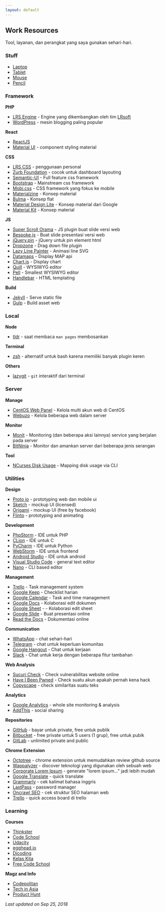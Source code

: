```yaml
---
layout: default
---
```


## Work Resources
Tool, layanan, dan perangkat yang saya gunakan sehari-hari.

### Stuff

- [Laptop](https://zaf.web.id/blog/review-apple-macbook-pro/)
- [Tablet](https://zaf.web.id/blog/review-apple-ipad-pro/)
- [Mouse](https://zaf.web.id/blog/review-apple-mouse-magic/)
- [Pencil](https://zaf.web.id/blog/review-apple-pencil/)

### Framework

**PHP**
- [LRS Engine](https://zaf.web.id/blog/lrsoft/lrs-engine/) - Engine yang dikembangkan oleh tim [LRsoft](https://lrsoft.co.id)
- [WordPress](https://w.org/) - mesin blogging paling popular

**React**
- [ReactJS](https://reactjs.org/)
- [Material UI](http://www.material-ui.com/) - component styling material

**CSS**
- [LRS CSS](https://github.com/23Pstars/lrs-css) - penggunaan personal
- [Zurb Foundation](https://foundation.zurb.com) - cocok untuk dashboard layouting
- [Semantic-UI](http://semantic-ui.com/) - Full feature css framework
- [Bootstrap](http://getbootstrap.com/) - Mainstream css framework
- [Mobi.css](http://getmobicss.com/) - CSS framework yang fokus ke mobile
- [Materialzine](http://materializecss.com/) - Konsep material
- [Bulma](http://bulma.io/) - Konsep flat
- [Material Design Lite](https://getmdl.io/) - Konsep material dari Google
- [Material Kit](http://demos.creative-tim.com/material-kit/index.html) - Konsep material

**JS**
- [Super Scroll Orama](http://johnpolacek.github.io/superscrollorama/) - JS plugin buat slide versi web
- [Bespoke.js](http://markdalgleish.com/projects/bespoke.js/) - Buat slide presentasi versi web
- [jQuery.pin](http://webpop.github.io/jquery.pin/) - jQuery untuk pin element html
- [Dropzone](http://www.dropzonejs.com/) - Drag down file plugin
- [Lazy Line Painter](http://lazylinepainter.info/) - Animasi line SVG
- [Datamaps](http://datamaps.github.io/) - Display MAP api
- [Chart.js](http://www.chartjs.org/) - Display chart
- [Quill](http://quilljs.com/) - WYSIWYG editor
- [Pell](https://jaredreich.com/pell) - Smallest WYSIWYG editor
- [Handlebar](http://handlebarsjs.com/) - HTML templating

**Build**
- [Jekyll](https://jekyllrb.com/) - Serve static file
- [Gulp](https://gulpjs.com/) - Build asset web

### Local

**Node**
- [tldr](https://github.com/tldr-pages/tldr) - saat membaca `man pages` membosankan

**Terminal**
- [zsh](http://www.zsh.org/) - alternatif untuk bash karena memiliki banyak plugin keren

**Others**
- [lazygit](https://github.com/jesseduffield/lazygit) - `git` interaktif dari terminal

### Server

**Manage**
- [CentOS Web Panel](http://centos-webpanel.com) - Kelola multi akun web di CentOS
- [Webuzo](http://www.webuzo.com) - Kelola beberapa web dalam server

**Monitor**
- [Monit](https://mmonit.com/monit) - Monitoring (dan beberapa aksi lainnya) service yang berjalan pada server
- [BitNinja](https://bitninja.io) - Monitor dan amankan server dari beberapa jenis serangan

**Tool**
- [NCurses Disk Usage](https://dev.yorhel.nl/ncdu) - Mapping disk usage via CLI

### Utilities

**Design**
- [Proto io](https://proto.io/) - prototyping web dan mobile ui
- [Sketch](https://www.sketchapp.com) - mockup UI (licensed)
- [Origami](http://origami.design) - mockup UI (free by facebook)
- [Flinto](https://www.flinto.com) - prototyping and animating

**Development**
- [PhpStorm](https://www.jetbrains.com/phpstorm/) - IDE untuk PHP
- [CLion](https://www.jetbrains.com/clion/) - IDE untuk C
- [PyCharm](https://www.jetbrains.com/pycharm) - IDE untuk Python
- [WebStorm](https://www.jetbrains.com/webstorm) - IDE untuk frontend
- [Android Studio](https://developer.android.com/studio/index.html) - IDE untuk android
- [Visual Studio Code](https://code.visualstudio.com/) - general text editor
- [Nano](https://www.nano-editor.org/) - CLI based editor

**Management**
- [Trello](https://trello.com) - Task management system
- [Google Keep](https://keep.google.com/) - Checklist harian
- [Google Calendar](https://www.google.com/calendar) - Task and time management
- [Google Docs](https://www.google.com/intl/en-GB/docs/about/) - Kolaborasi edit dokumen
- [Google Sheet](https://www.google.com/intl/en-GB/sheets/about/) - - Kolaborasi edit sheet
- [Google Slide](https://www.google.com/intl/en-GB/slides/about/) - Buat presentasi online
- [Read the Docs](https://readthedocs.org) - Dokumentasi online

**Communication**
- [WhatsApp](https://www.whatsapp.com/) - chat sehari-hari
- [Telegram](https://web.telegram.org) - chat untuk keperluan komunitas
- [Google Hangout](https://hangouts.google.com/) - Chat untuk kerjaan
- [Slack](https://slack.com) - Chat untuk kerja dengan beberapa fitur tambahan

**Web Analysis**
- [Sucuri Check](https://sitecheck.sucuri.net/) - Check vulnerabilitas website online
- [Have I Been Pwned](https://haveibeenpwned.com/) - Check suatu akun apakah pernah kena hack
- [Copyscape](http://www.copyscape.com/compare.php) - check similaritas suatu teks

**Analytics**
- [Google Analytics](https://analytics.google.com) - whole site monitoring & analysis
- [AddThis](https://www.addthis.com) - social sharing

**Repositories**
- [GitHub](https://github.com) - bayar untuk private, free untuk publik
- [Bitbucket](https://bitbucket.org) - free private untuk 5 users (1 grup), free untuk pubik
- [GitLab](https://gitlab.com) - unlimited private and public

**Chrome Extension**
- [Octotree](https://chrome.google.com/webstore/detail/octotree/bkhaagjahfmjljalopjnoealnfndnagc) - chrome extension untuk memudahkan review github source
- [Wappalyzer](https://chrome.google.com/webstore/detail/wappalyzer/gppongmhjkpfnbhagpmjfkannfbllamg) - discover teknologi yang digunakan oleh sebuah web
- [Corporate Lorem Ipsum](https://chrome.google.com/webstore/detail/corporate-ipsum/lfmadckmfehehmdnmhaebniooenedcbb?hl=en) - generate "lorem ipsum..." jadi lebih mudah
- [Google Translate](https://chrome.google.com/webstore/detail/google-translate/aapbdbdomjkkjkaonfhkkikfgjllcleb?hl=en) - quick translate
- [Grammarly](https://chrome.google.com/webstore/detail/grammarly-for-chrome/kbfnbcaeplbcioakkpcpgfkobkghlhen?hl=en) - cek kalimat bahasa inggris
- [LastPass](https://chrome.google.com/webstore/detail/lastpass-free-password-ma/hdokiejnpimakedhajhdlcegeplioahd?hl=en) - password manager
- [Oncrawl SEO](https://chrome.google.com/webstore/detail/oncrawl-seo-page-audit/ngcfjikphejojdjnmiegbcjhemldbjhp?hl=en) - cek struktur SEO halaman web
- [Trello](https://chrome.google.com/webstore/detail/trello/dmdidbedhnbabookbkpkgomahnocimke?hl=en) - quick access board di trello

### Learning

**Courses**
- [Thinkster](https://thinkster.io/)
- [Code School](https://www.codeschool.com/)
- [Udacity](https://www.udacity.com/)
- [egghead.io](https://egghead.io/)
- [Dicoding](https://www.dicoding.com/)
- [Kelas Kita](https://kelaskita.com/)
- [Free Code School](https://www.freecodecamp.com/)

**Magz and Info**
- [Codepolitan](https://www.codepolitan.com)
- [Tech in Asia](https://www.techinasia.com)
- [Product Hunt](https://www.producthunt.com)

*Last updated on Sep 25, 2018*
